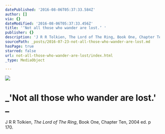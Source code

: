 ```yaml
---
datePublished: '2016-08-06T05:37:33.584Z'
author: []
via: {}
dateModified: '2016-08-06T05:37:33.456Z'
title: '‘Not all those who wander are lost.’ '
publisher: {}
description: 'J R R Tolkien, The Lord of The Ring, Book One, Chapter Ten, 2004 ed. p 170.'
sourcePath: _posts/2016-07-23-not-all-those-who-wander-are-lost.md
hasPage: true
starred: false
url: not-all-those-who-wander-are-lost/index.html
_type: MediaObject

---
```

![](https://the-grid-user-content.s3-us-west-2.amazonaws.com/f52ad2b4-a6f2-4f9d-967d-6656edd0e084.jpg)

# _'Not all those who wander are lost.' _

J R R Tolkien, _The Lord of The Ring_, Book One, Chapter Ten, 2004 ed. p 170\.